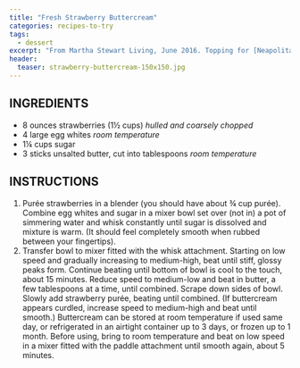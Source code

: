 ```yaml
---
title: "Fresh Strawberry Buttercream"
categories: recipes-to-try
tags:
  - dessert
excerpt: "From Martha Stewart Living, June 2016. Topping for [Neapolitan Cupcakes](!SITE_URL!/neapolitan-cupcakes)"
header:
  teaser: strawberry-buttercream-150x150.jpg
---
```


## INGREDIENTS
* 8 ounces strawberries (1½ cups) *hulled and coarsely chopped*
* 4 large egg whites *room temperature*
* 1¼ cups sugar
* 3 sticks unsalted butter, cut into tablespoons *room temperature*

## INSTRUCTIONS
1. Purée strawberries in a blender (you should have about ¾ cup purée). Combine egg whites and sugar in a mixer bowl set over (not in) a pot of simmering water and whisk constantly until sugar is dissolved and mixture is warm. (It should feel completely smooth when rubbed between your fingertips).
2. Transfer bowl to mixer fitted with the whisk attachment. Starting on low speed and gradually increasing to medium-high, beat until stiff, glossy peaks form. Continue beating until bottom of bowl is cool to the touch, about 15 minutes. Reduce speed to medium-low and beat in butter, a few tablespoons at a time, until combined. Scrape down sides of bowl. Slowly add strawberry purée, beating until combined. (If buttercream appears curdled, increase speed to medium-high and beat until smooth.) Buttercream can be stored at room temperature if used same day, or refrigerated in an airtight container up to 3 days, or frozen up to 1 month. Before using, bring to room temperature and beat on low speed in a mixer fitted with the paddle attachment until smooth again, about 5 minutes.


